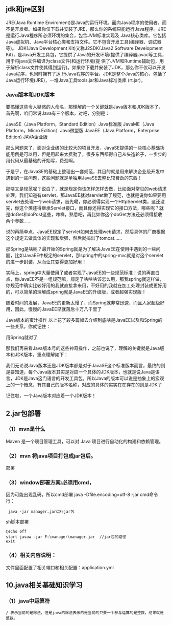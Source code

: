 

## jdk和jre区别

JRE(Java Runtime Enviroment)是Java的运行环境。面向Java程序的使用者，而不是开发者。如果你仅下载并安装了JRE，那么你的系统只能运行Java程序。JRE是运行Java程序所必须环境的集合，包含JVM标准实现及 Java核心类库。它包括Java虚拟机、Java平台核心类和支持文件。它不包含开发工具(编译器、调试器等)。
JDK(Java Development Kit)又称J2SDK(Java2 Software Development Kit)，是Java开发工具包，它提供了Java的开发环境(提供了编译器javac等工具，用于将java文件编译为class文件)和运行环境(提 供了JVM和Runtime辅助包，用于解析class文件使其得到运行)。如果你下载并安装了JDK，那么你不仅可以开发Java程序，也同时拥有了运 行Java程序的平台。JDK是整个Java的核心，包括了Java运行环境(JRE)，一堆Java工具tools.jar和Java标准类库 (rt.jar)。


### Java版本和JDK版本
要搞懂这些令人疑惑的人命名，那理解的一个关键就是Java版本和JDK版本了，首先啊，咱们常说Java有三个版本，对吧，分别是：

JavaSE（Java Platform，Standard Edition）Java标准版
JavaME（Java Platform，Micro Edition）Java微型版
JavaEE（Java Platform，Enterprise Edition) JAVA企业版

那么问题来了，面对企业级的比较大的项目开发，JavaSE提供的一些核心基础功能用倒是可以用，但是用起来太费劲了，很多东西都得自己从头造轮子，一步步的用代码从最基础的开始写，费劲啊。

于是乎，在JavaSE的基础上整理出一套规范，其目的就是用来解决企业级开发中遇到的一些问题，这些问题就是单独用JavaSE去整比较费劲的东西！

那啥又是规范呢？说白了，就是规定你该怎样怎样去做，比如面对常见的web请求处理，我们知道有servlet，那JavaEE就对servlet做了规范，也就是说你如果要用servlet去处理一个web请求，首先嘞，你必须得实现一个HttpServlet类，这还没完，你这个类还得继承Servlet接口，而且你还得实现它的接口方法，哪些呢？就是doGet和doPost这些，咋样，熟悉吧，再比如你这个doGet方法还必须得接收两个参数……


说的再简单点，JavaEE规定了servlet如何去处理web请求，然后具体的厂商根据这个规定去做具体的实现和增强，然后就搞出了tomcat……

那Spring是啥呢？最开始的Spring就是为了解决JavaEE在使用中遇到的一些问题，比如JavaEE中规定的servlet，那spring中的spring-mvc就是对这个servlet的进一步封装，从而让其变得更加好用！

实际上，spring中大量使用了或者实现了JavaEE的一些规范标准！说的再直白点，你JavaEE不是一组规范嘛，规定了啥啥啥该怎么用，那我spring就这样做，你规范中确实比较好用的我就直接拿来用，不好用的我就在加工处理封装成更好用的，可以简单的理解成spring就是JavaEE的升级版，或者超强实现版！

随着时间的发展，JavaEE的更新太慢了，而Spring就非常迅速，而且人家超级好用，因此，慢慢的JavaEE早就落后十万八千里了


Java版本的蜜汁操作
以上花了较多篇幅去介绍到底啥是JavaEE以及和Spring的一些关系，你就记住：

用Spring就对了

那我们再来看Java版本号的这些神奇操作，之前也说了，理解的关键就是Java版本和JDK版本，重点理解如下：

我们无论说Java版本还是JDK版本都是对于JavaSE这个标准版本而言，最终的则是要知道，每个Java版本其实是对应一个具体的JDK版本，也就是说Java是语言，JDK是Java这门语言的开发工具包，所以Java的版本可以说是抽象上的宏观上的一个概念，有其自己的版本名称，对应的具体的实实在在存在的则是JDK了

记住啦，一个Java版本对应着一个JDK版本！



## 2.jar包部署

### （1）mvn是什么
Maven 是一个项目管理工具，可以对 Java 项目进行自动化的构建和依赖管理。



### （2）mvn 将java项目打包成jar包后。
部署

### （3）window部署方案:必须用cmd，
因为可能出现乱码，所以cmd部署
java -Dfile.encoding=utf-8 -jar 
cmd命令行：
~~~
 java -jar manager.jar运行jar包

 ~~~

sh脚本部署
~~~
@echo off
start javaw -jar F:\manager\manager.jar  //jar包的路径
exit

~~~

### （4）相关内容说明：
文件里面配置了相关端口和相关配置：application.yml




## 10.java相关基础知识学习
### （1）java中运算符
~~~
/ 表示当前的是除法，但是java的除法表示的是当前的只要一个参与运算的是整数，结果就是整数。



~~~